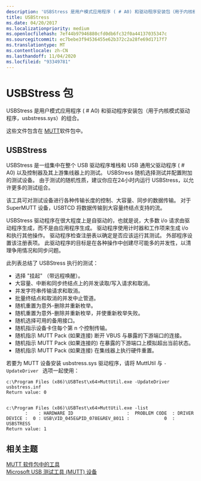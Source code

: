 ```yaml
---
description: 'USBStress 是用户模式应用程序 ( # A0) 和驱动程序安装包（用于内核模式驱动程序，usbstress.sys）的组合。'
title: USBStress
ms.date: 04/20/2017
ms.localizationpriority: medium
ms.openlocfilehash: 7ef44b97946880cfd0db6fc32f0a44137035347c
ms.sourcegitcommit: ec7bebe3f94536455e62b372c2a28fe69d1717f7
ms.translationtype: MT
ms.contentlocale: zh-CN
ms.lasthandoff: 11/04/2020
ms.locfileid: "93349781"
---
```

# <a name="usbstress-package"></a>USBStress 包

USBStress 是用户模式应用程序 ( # A0) 和驱动程序安装包（用于内核模式驱动程序，usbstress.sys）的组合。

这些文件包含在 [MUTT](./mutt-software-package.md)软件包中。

## <a name="usbstress"></a>USBStress

USBStress 是一组集中在整个 USB 驱动程序堆栈和 USB 通用父驱动程序 ( # A0) 以及控制器及其上游集线器上的测试。 USBStress 随机选择测试并配置附加的测试设备。 由于测试的随机性质，建议你应在24小时内运行 USBStress，以允许更多的测试组合。

该工具可对测试设备进行各种传输长度的控制、大容量、同步的数据传输。 对于 SuperMUTT 设备，USBTCD 将数据传输到大容量终结点支持的流。

USBStress 驱动程序在很大程度上是自驱动的，也就是说，大多数 i/o 请求由驱动程序生成，而不是由应用程序生成。 驱动程序使用计时器和工作项来生成 i/o 和执行其他操作。 驱动程序检查注册表以确定是否应该运行其测试。 外部程序设置该注册表项。 此驱动程序的目标是在各种操作中创建尽可能多的并发性，以清理争用情况和同步问题。

此列表总结了 USBStress 执行的测试：

- 选择 "挂起" （带远程唤醒）。
- 大容量、中断和同步终结点上的并发读取/写入请求和取消。
- 并发字符串传输请求和取消。
- 批量终结点和取消的并发中止管道。
- 随机重置为意外-删除并重新枚举。
- 随机重置为意外-删除并重新枚举，并使重新枚举失败。
- 随机选择可用的备用接口。
- 随机指示设备卡住每个第 n 个控制传输。
- 随机指示 MUTT Pack (如果连接) 断开 VBUS 与暴露的下游端口的连接。
- 随机指示 MUTT Pack (如果连接的) 在暴露的下游端口上模拟超出当前状态。
- 随机指示 MUTT Pack (如果连接) 在集线器上执行硬件重置。

若要为 MUTT 设备安装 usbstress.sys 驱动程序，请将 MuttUtil 与 `-UpdateDriver ` 选项一起使用：

``` syntax
c:\Program Files (x86)\USBTest\x64>MuttUtil.exe -UpdateDriver usbstress.inf
Return value: 0


c:\Program Files (x86)\USBTest\x64>MuttUtil.exe -list
       :    : HARDWARE ID                    :  PROBLEM CODE  : DRIVER
DEVICE :  0 : USB\VID_045E&PID_078E&REV_8011 :             0  : USBSTRESS
Return value: 1
```

## <a name="related-topics"></a>相关主题

[MUTT 软件包中的工具](mutt-software-package.md)  
[Microsoft USB 测试工具 (MUTT) 设备](microsoft-usb-test-tool--mutt--devices.md)